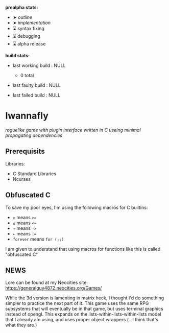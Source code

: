 **prealpha stats:**
- ➤ *outline*
- ➤ *implementation*
- ⌛ syntax fixing
- ⌛ debugging
- ⌛ alpha release

**build stats:**
- last working build : NULL
	- 0 total

- last faulty build : NULL
- last failed build : NULL

Iwannafly
=========
*roguelike game with plugin interface written in C useing minimal propagating dependencies*

Prerequisits
------------

Libraries:

- C Standard Libraries
- Ncurses

Obfuscated C
------------

To save my poor eyes, I'm using the following macros for C builtins:

- <CODE>≥</CODE> means <CODE>\>=</CODE>
- <CODE>≤</CODE> means <CODE>\<=</CODE>
- <CODE>→</CODE> means <CODE>-\></CODE>
- <CODE>←</CODE> means <CODE>|=</CODE>
- <CODE>forever</CODE> means <CODE>for (;;)</CODE>

I am given to understand that using macros for functions like this
is called "obfuscated C"

NEWS
----

Lore can be found at my Neocities site: https://generalguy4872.neocities.org/Games/

While the 3d version is lamenting in matrix heck, I thought I'd do something simpler to practice the next part of it. This game uses the same RPG subsystems that will eventually be in that game, but uses terminal graphics instead of opengl. This expands on the lists-within-lists-within-lists model that I already am using, and uses proper object wrappers (...I think that's what they are.)
